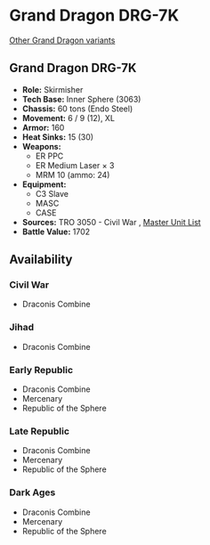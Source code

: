 # Grand Dragon DRG-7K 

[Other Grand Dragon variants](../grand_dragon.md) 

## Grand Dragon DRG-7K 

- **Role:** Skirmisher 
- **Tech Base:** Inner Sphere (3063) 
- **Chassis:** 60 tons (Endo Steel) 
- **Movement:** 6 / 9 (12), XL 
- **Armor:** 160 
- **Heat Sinks:** 15 (30) 
- **Weapons:** 
  - ER PPC 
  - ER Medium Laser × 3 
  - MRM 10 (ammo: 24) 
- **Equipment:** 
  - C3 Slave 
  - MASC 
  - CASE 
- **Sources:** TRO 3050 - Civil War , [Master Unit List](http://masterunitlist.info/Unit/Details/1260/grand-dragon-drg-7k) 
- **Battle Value:** 1702 

## Availability 

### Civil War 

- Draconis Combine 

### Jihad 

- Draconis Combine 

### Early Republic 

- Draconis Combine 
- Mercenary 
- Republic of the Sphere 

### Late Republic 

- Draconis Combine 
- Mercenary 
- Republic of the Sphere 

### Dark Ages 

- Draconis Combine 
- Mercenary 
- Republic of the Sphere 

